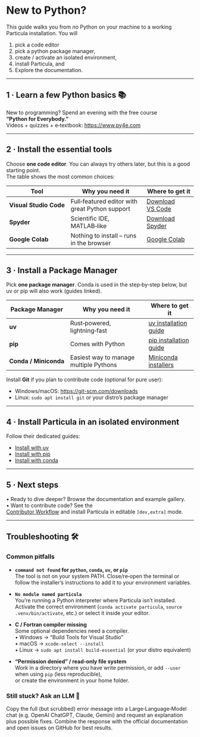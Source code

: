 # New to Python?

This guide walks you from *no* Python on your machine to a working Particula
installation.  You will  

1. pick a code editor  
2. pick a python package manager,  
3. create / activate an isolated environment,  
4. install Particula, and  
5. Explore the documentation.

---

## 1 · Learn a few Python basics 📚  

New to programming?  Spend an evening with the free course
**“Python for Everybody.”**  
Videos + quizzes + e‑textbook: <https://www.py4e.com>

---

## 2 · Install the essential tools  

Choose **one code editor**.  You can always try others later, but this is a good starting point.  
The table shows the most common choices:

| Tool | Why you need it | Where to get it |
| ---- | --------------- | -------------- |
| **Visual Studio Code** | Full‑featured editor with great Python support | [Download VS Code](https://code.visualstudio.com/) |
| **Spyder** | Scientific IDE, MATLAB‑like | [Download Spyder](https://www.spyder-ide.org/) |
| **Google Colab** | Nothing to install – runs in the browser | [Google Colab](https://colab.research.google.com/) |

---

## 3 · Install a Package Manager

Pick **one package manager**.  Conda is used in the step‑by‑step below, but uv
or pip will also work (guides linked).

| Package Manager | Why you need it | Where to get it |
| --------------- | --------------- | -------------- |
| **uv** | Rust‑powered, lightning‑fast | [uv installation guide](https://docs.astral.sh/uv/) |
| **pip** | Comes with Python | [pip installation guide](https://pip.pypa.io/en/stable/installation/) |
| **Conda / Miniconda** | Easiest way to manage multiple Pythons | [Miniconda installers](https://www.anaconda.com/docs/getting-started/miniconda/main#miniconda) |

Install **Git** if you plan to contribute code (optional for pure user):

- Windows/macOS: <https://git-scm.com/downloads>  
- Linux: `sudo apt install git` or your distro’s package manager

---

## 4 · Install Particula in an isolated environment

Follow their dedicated guides:

* [Install with uv](Setup_UV.md)  
* [Install with pip](Setup_PIP.md)
* [Install with conda](Setup_Conda.md)

---

## 5 · Next steps  

• Ready to dive deeper?  Browse the documentation and example gallery.  
• Want to contribute code?  See the  
  [Contributor Workflow](Contributor_Workflow.md) and install Particula in
  editable `[dev,extra]` mode.  

---

## Troubleshooting 🛠️  

### Common pitfalls  

- **`command not found` for `python`, `conda`, `uv`, or `pip`**  
  The tool is not on your system PATH. Close/re‑open the terminal or follow the
  installer’s instructions to add it to your environment variables.  

- **`No module named particula`**  
  You’re running a Python interpreter where Particula isn’t installed.  
  Activate the correct environment (`conda activate particula`,
  `source .venv/bin/activate`, etc.) or select it inside your editor.  

- **C / Fortran compiler missing**  
  Some optional dependencies need a compiler.  
  • Windows → “Build Tools for Visual Studio”  
  • macOS → `xcode-select --install`  
  • Linux → `sudo apt install build-essential` (or your distro equivalent)  

- **“Permission denied” / read‑only file system**  
  Work in a directory where you have write permission,
  or add `--user` when using `pip` (less reproducible),  
  or create the environment in your home folder.  

### Still stuck? Ask an LLM 🤖  

Copy the full (but scrubbed) error message into a Large‑Language‑Model chat
(e.g. OpenAI ChatGPT, Claude, Gemini) and request an explanation plus possible
fixes. Combine the response with the official documentation and open issues on
GitHub for best results.
